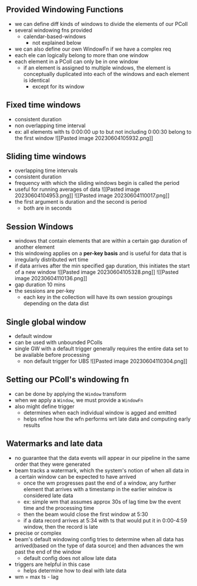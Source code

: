 ## Provided Windowing Functions
- we can define diff kinds of windows to divide the elements of our PColl
- several windowing fns provided
	- calendar-based-windows
		- not explained below
- we can also define our own WindowFn if we have a complex req
- each ele can logically belong to more than one window
- each element in a PColl can only be in one window
	- if an element is assigned to multiple windows, the element is conceptually duplicated into each of the windows and each element is identical
		- except for its window

## Fixed time windows
- consistent duration
- non overlapping time interval
- ex: all elements with ts 0:00:00 up to but not including 0:00:30 belong to the first window
![[Pasted image 20230604105932.png]]

## Sliding time windows
- overlapping time intervals
- consistent duration
- frequency with which the sliding windows begin is called the period
- useful for running averages of data
![[Pasted image 20230604104953.png]]
![[Pasted image 20230604110017.png]]
- the first argument is duration and the second is period
	- both are in seconds
## Session Windows
- windows that contain elements that are within a certain gap duration of another element
- this windowing applies on a **per-key basis** and is useful for data that is irregularly distributed wrt time
- if data arrives after the min specified gap duration, this initiates the start of a new window
![[Pasted image 20230604105328.png]]
![[Pasted image 20230604110136.png]]
- gap duration 10 mins
- the sessions are per-key
	- each key in the collection will have its own session groupings depending on the data dist
## Single global window
- default window
- can be used with unbounded PColls
- single GW with a default trigger generally requires the entire data set to be available before processing
	- non default trigger for UBS
![[Pasted image 20230604110304.png]]

## Setting our PColl's windowing fn
- can be done by applying the `Window` transform
- when we apply a `Window`, we must provide a `WindowFn`
- also might define trigger
	- determines when each individual window is agged and emitted
	- helps refine how the wfn performs wrt late data and computing early results

## Watermarks and late data
- no guarantee that the data events will appear in our pipeline in the same order that they were generated
- beam tracks a watermark, which the system's notion of when all data in a certain window can be expected to have arrived
	- once the wm progresses past the end of a window, any further element that arrives with a timestamp in the earlier window is considered late data
	- ex: simple wm that assumes approx 30s of lag time bw the event time and the processing time
	- then the beam would close the first window at 5:30
	- if a data record arrives at 5:34 with ts that would put it in 0:00-4:59 window, then the record is late
- precise or complex
- beam's default windowing config tries to determine when all data has arrived(based on the type of data source) and then advances the wm past the end of the window 
	- default config does not allow late data
- triggers are helpful in this case
	- helps determine how to deal with late data
- wm = max ts - lag